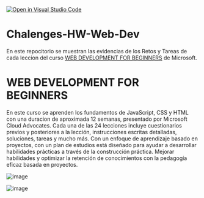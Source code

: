 [![Open in Visual Studio Code](https://img.shields.io/static/v1?logo=visualstudiocode&label=&message=Open%20in%20Visual%20Studio%20Code&labelColor=2c2c32&color=007acc&logoColor=007acc)](https://open.vscode.dev/microsoft/Web-Dev-For-Beginners)

# Chalenges-HW-Web-Dev
En este repocitorio se muestran las evidencias de los Retos y Tareas de cada leccion del curso <a href="https://github.com/microsoft/Web-Dev-For-Beginners">WEB DEVELOPMENT FOR BEGINNERS</a> de Microsoft. 

# WEB DEVELOPMENT FOR BEGINNERS
En este curso se aprenden los fundamentos de JavaScript, CSS y HTML con una duracion de aproximada 12 semanas, presentado por Microsoft Cloud Advocates. Cada una de las 24 lecciones incluye cuestionarios previos y posteriores a la lección, instrucciones escritas detalladas, soluciones, tareas y mucho más. Con un enfoque de aprendizaje basado en proyectos, con un plan de estudios está diseñado para ayudar a desarrollar habilidades prácticas a través de la construcción práctica. Mejorar habilidades y optimizar la retención de conocimientos con la pedagogía eficaz basada en proyectos.

![image](https://github.com/Yoel-Gasca/Chalenges-HW-Web-Dev/assets/83617933/8c1edce4-ab85-4799-819e-53b5c575a5b8)
 
![image](https://github.com/Yoel-Gasca/Chalenges-HW-Web-Dev/assets/83617933/9e5044c2-2e6e-4345-8468-181197e08319)

